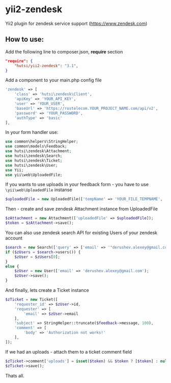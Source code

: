 # yii2-zendesk
Yii2 plugin for zendesk service support (https://www.zendesk.com)

## How to use:
Add the following line to composer.json, __require__ section
```json
"require": {
    "hutsi/yii2-zendesk": "3.1",
} 
```
Add a component to your main.php config file
```php
'zendesk' => [
    'class' => 'hutsi\zendesk\Client',
    'apiKey' => 'YOUR_API_KEY',
    'user' => 'YOUR_USER',
    'baseUrl' => 'https://rostelecom.YOUR_PROJECT_NAME.com/api/v2',
    'password' => 'YOUR_PASSWORD',
    'authType' => 'basic'
],
```
In your form handler use:
```php
use common\helpers\StringHelper;
use common\models\Feedback;
use hutsi\zendesk\Attachment;
use hutsi\zendesk\Search;
use hutsi\zendesk\Ticket;
use hutsi\zendesk\User;
use Yii;
use yii\web\UploadedFile;
```

If you wants to use uploads in your feedback form - you have to use ```\yii\web\UploadedFile``` instanse
```php
$uploadedFile = new UploadedFile(['tempName' => 'YOUR_FILE_TEMPNAME', 'name' => 'YOUR_FILE_NAME]);
```
Then - create and save zendesk Attachment instance from UploadedFile
```php
$zAttachment = new Attachment(['uploadedFile' => $uploadedFile]);
$token = $zAttachment->save();
```
You can also use zendesk search API for existing Users of your zendesk account
```php
$search = new Search(['query' => ['email' => '"derushev.alexey@gmail.com"']]);
if ($zUsers = $search->users()) {
    $zUser = $zUsers[0];
}
else {
    $zUser = new User(['email' => 'derushev.alexey@gmail.com');
    $zUser->save();
}
```
And finally, lets create a Ticket instance
```php
$zTicket = new Ticket([
    'requester_id' => $zUser->id,
    'requester' => [
        'email' => $zUser->email
    ],
    'subject' => StringHelper::truncate($feedback->message, 100),
    'comment' => [
        'body' => 'Authorization not works!'
    ],
]);
```
If we had an uploads - attach them to a ticket comment field
```php
$zTicket->comment['uploads'] = isset($token) && $token ? [$token] : null;
$zTicket->save();
```
Thats all.
